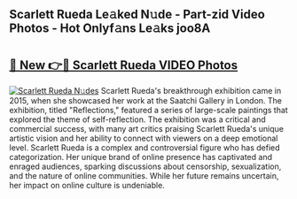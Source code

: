 ## Scarlett Rueda Le𝚊ked N𝚞de - Part-zid Video Photos - Hot Onlyf𝚊ns Le𝚊ks joo8A

# <h2><a href="http://ab96996.deff.icu/?id=Scarlett+Rueda">🔗 New 👉🔴 Scarlett Rueda VIDEO Photos</a></h2>

[![Scarlett Rueda N𝚞des](https://i.imgur.com/rIISA9y.gif)](http://ab96996.deff.icu/?id=Scarlett+Rueda)
Scarlett Rueda's breakthrough exhibition came in 2015, when she showcased her work at the Saatchi Gallery in London. The exhibition, titled "Reflections," featured a series of large-scale paintings that explored the theme of self-reflection. The exhibition was a critical and commercial success, with many art critics praising Scarlett Rueda's unique artistic vision and her ability to connect with viewers on a deep emotional level. Scarlett Rueda is a complex and controversial figure who has defied categorization. Her unique brand of online presence has captivated and enraged audiences, sparking discussions about censorship, sexualization, and the nature of online communities. While her future remains uncertain, her impact on online culture is undeniable.
